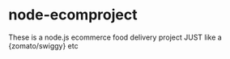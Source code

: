 # node-ecomproject
These is a node.js ecommerce food delivery project JUST like a {zomato/swiggy} etc
